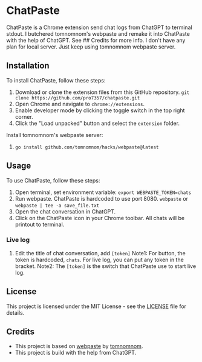 # ChatPaste

ChatPaste is a Chrome extension send chat logs from ChatGPT to terminal stdout.
I butchered tomnomnom's webpaste and remake it into ChatPaste with the help of ChatGPT. See ## Credits for more info.
I don't have any plan for local server. Just keep using tomnomnom webpaste server.

## Installation

To install ChatPaste, follow these steps:
1. Download or clone the extension files from this GitHub repository.
  `git clone https://github.com/pro7357/chatpaste.git`
2. Open Chrome and navigate to `chrome://extensions`.
3. Enable developer mode by clicking the toggle switch in the top right corner.
4. Click the "Load unpacked" button and select the `extension` folder.

Install tomnomnom's webpaste server:
1. `go install github.com/tomnomnom/hacks/webpaste@latest`

## Usage

To use ChatPaste, follow these steps:
1. Open terminal, set environment variable:
  `export WEBPASTE_TOKEN=chats`
2. Run webpaste. ChatPaste is hardcoded to use port 8080.
  `webpaste`
  or
  `webpaste | tee -a save_file.txt`
3. Open the chat conversation in ChatGPT.
4. Click on the ChatPaste icon in your Chrome toolbar. All chats will be printout to terminal.
### Live log
1. Edit the title of chat conversation, add `[token]`
Note1: For button, the token is hardcoded, `chats`. For live log, you can put any token in the bracket.
Note2: The `[token]` is the switch that ChatPaste use to start live log.

## License

This project is licensed under the MIT License - see the [LICENSE](LICENSE) file for details.

## Credits
- This project is based on [webpaste](https://github.com/tomnomnom/hacks/tree/master/webpaste) by [tomnomnom](https://github.com/tomnomnom). 
- This project is build with the help from ChatGPT.
